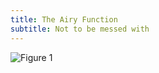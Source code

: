 ```yaml
---
title: The Airy Function
subtitle: Not to be messed with
---
```


![Figure 1](https://ojo-ht.github.io/Blocks/chapter-2-special-functions/airy-function/images/airy-intro.png)

